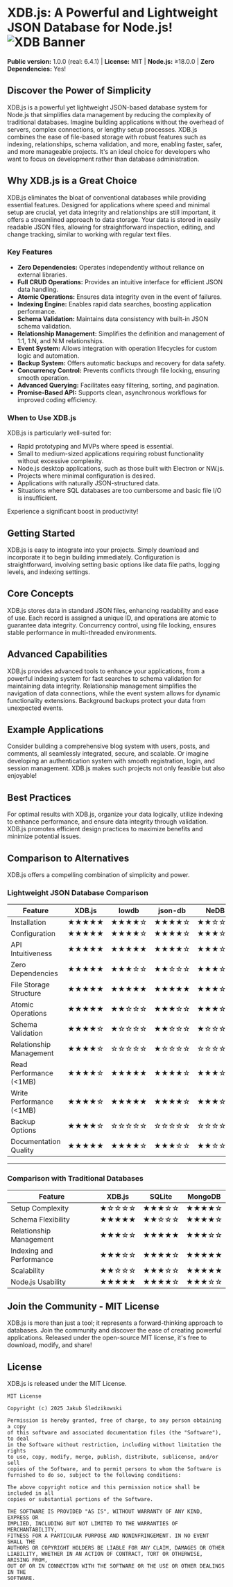 #   XDB.js: A Powerful and Lightweight JSON Database for Node.js! ![XDB Banner](https://jsle.eu/xdB/xdb-banner.png)

**Public version:** 1.0.0 (real: 6.4.1) | **License:** MIT | **Node.js:** ≥18.0.0 | **Zero Dependencies:** Yes!

##   Discover the Power of Simplicity

XDB.js is a powerful yet lightweight JSON-based database system for Node.js that simplifies data management by reducing the complexity of traditional databases. Imagine building applications without the overhead of servers, complex connections, or lengthy setup processes. XDB.js combines the ease of file-based storage with robust features such as indexing, relationships, schema validation, and more, enabling faster, safer, and more manageable projects. It's an ideal choice for developers who want to focus on development rather than database administration.

##   Why XDB.js is a Great Choice

XDB.js eliminates the bloat of conventional databases while providing essential features. Designed for applications where speed and minimal setup are crucial, yet data integrity and relationships are still important, it offers a streamlined approach to data storage. Your data is stored in easily readable JSON files, allowing for straightforward inspection, editing, and change tracking, similar to working with regular text files.

###   Key Features

* **Zero Dependencies:** Operates independently without reliance on external libraries.
* **Full CRUD Operations:** Provides an intuitive interface for efficient JSON data handling.
* **Atomic Operations:** Ensures data integrity even in the event of failures.
* **Indexing Engine:** Enables rapid data searches, boosting application performance.
* **Schema Validation:** Maintains data consistency with built-in JSON schema validation.
* **Relationship Management:** Simplifies the definition and management of 1:1, 1:N, and N:M relationships.
* **Event System:** Allows integration with operation lifecycles for custom logic and automation.
* **Backup System:** Offers automatic backups and recovery for data safety.
* **Concurrency Control:** Prevents conflicts through file locking, ensuring smooth operation.
* **Advanced Querying:** Facilitates easy filtering, sorting, and pagination.
* **Promise-Based API:** Supports clean, asynchronous workflows for improved coding efficiency.

###   When to Use XDB.js

XDB.js is particularly well-suited for:

* Rapid prototyping and MVPs where speed is essential.
* Small to medium-sized applications requiring robust functionality without excessive complexity.
* Node.js desktop applications, such as those built with Electron or NW.js.
* Projects where minimal configuration is desired.
* Applications with naturally JSON-structured data.
* Situations where SQL databases are too cumbersome and basic file I/O is insufficient.

Experience a significant boost in productivity!

##   Getting Started

XDB.js is easy to integrate into your projects. Simply download and incorporate it to begin building immediately. Configuration is straightforward, involving setting basic options like data file paths, logging levels, and indexing settings.

##   Core Concepts

XDB.js stores data in standard JSON files, enhancing readability and ease of use. Each record is assigned a unique ID, and operations are atomic to guarantee data integrity. Concurrency control, using file locking, ensures stable performance in multi-threaded environments.

##   Advanced Capabilities

XDB.js provides advanced tools to enhance your applications, from a powerful indexing system for fast searches to schema validation for maintaining data integrity. Relationship management simplifies the navigation of data connections, while the event system allows for dynamic functionality extensions. Background backups protect your data from unexpected events.

##   Example Applications

Consider building a comprehensive blog system with users, posts, and comments, all seamlessly integrated, secure, and scalable. Or imagine developing an authentication system with smooth registration, login, and session management. XDB.js makes such projects not only feasible but also enjoyable!

##   Best Practices

For optimal results with XDB.js, organize your data logically, utilize indexing to enhance performance, and ensure data integrity through validation. XDB.js promotes efficient design practices to maximize benefits and minimize potential issues.

##   Comparison to Alternatives

XDB.js offers a compelling combination of simplicity and power.

### Lightweight JSON Database Comparison

| Feature                  | XDB.js | lowdb  | json-db | NeDB   |
|--------------------------|:------:|:------:|:-------:|:------:|
| Installation             | ★★★★★  | ★★★★☆  | ★★★★☆   | ★★☆☆☆  |
| Configuration            | ★★★★★  | ★★★★☆  | ★★★★☆   | ★★★☆☆  |
| API Intuitiveness        | ★★★★★  | ★★★★★  | ★★★★☆   | ★★★☆☆  |
| Zero Dependencies        | ★★★★★  | ★★★☆☆  | ★★☆☆☆   | ★★★☆☆  |
| File Storage Structure   | ★★★★★  | ★★★★★  | ★★★★★   | ★★★☆☆  |
| Atomic Operations        | ★★★★★  | ★★☆☆☆  | ★★★☆☆   | ★★★☆☆  |
| Schema Validation        | ★★★★☆  | ★☆☆☆☆  | ★★☆☆☆   | ★☆☆☆☆  |
| Relationship Management  | ★★★★☆  | ☆☆☆☆☆  | ★☆☆☆☆   | ☆☆☆☆☆  |
| Read Performance (<1MB)  | ★★★★☆  | ★★★★★  | ★★★★☆   | ★★★☆☆  |
| Write Performance (<1MB) | ★★★★☆  | ★★★★★  | ★★★★☆   | ★★★☆☆  |
| Backup Options           | ★★★★☆  | ☆☆☆☆☆  | ☆☆☆☆☆   | ☆☆☆☆☆  |
| Documentation Quality    | ★★★★★  | ★★★★☆  | ★★★☆☆   | ★★☆☆☆  |

---

### Comparison with Traditional Databases

| Feature                  | XDB.js | SQLite  | MongoDB |
|--------------------------|:------:|:-------:|:-------:|
| Setup Complexity         | ★☆☆☆☆  | ★★★☆☆   | ★★★★☆   |
| Schema Flexibility       | ★★★★★  | ★★☆☆☆   | ★★★★☆   |
| Relationship Management  | ★★★☆☆  | ★★★★★   | ★★★☆☆   |
| Indexing and Performance | ★★★☆☆  | ★★★★☆   | ★★★★★   |
| Scalability              | ★★☆☆☆  | ★★★☆☆   | ★★★★★   |
| Node.js Usability        | ★★★★★  | ★★★★☆   | ★★★☆☆   |

##   Join the Community - MIT License

XDB.js is more than just a tool; it represents a forward-thinking approach to databases. Join the community and discover the ease of creating powerful applications. Released under the open-source MIT license, it's free to download, modify, and share!

## License

XDB.js is released under the MIT License.

```
MIT License

Copyright (c) 2025 Jakub Śledzikowski

Permission is hereby granted, free of charge, to any person obtaining a copy
of this software and associated documentation files (the "Software"), to deal
in the Software without restriction, including without limitation the rights
to use, copy, modify, merge, publish, distribute, sublicense, and/or sell
copies of the Software, and to permit persons to whom the Software is
furnished to do so, subject to the following conditions:

The above copyright notice and this permission notice shall be included in all
copies or substantial portions of the Software.

THE SOFTWARE IS PROVIDED "AS IS", WITHOUT WARRANTY OF ANY KIND, EXPRESS OR
IMPLIED, INCLUDING BUT NOT LIMITED TO THE WARRANTIES OF MERCHANTABILITY,
FITNESS FOR A PARTICULAR PURPOSE AND NONINFRINGEMENT. IN NO EVENT SHALL THE
AUTHORS OR COPYRIGHT HOLDERS BE LIABLE FOR ANY CLAIM, DAMAGES OR OTHER
LIABILITY, WHETHER IN AN ACTION OF CONTRACT, TORT OR OTHERWISE, ARISING FROM,
OUT OF OR IN CONNECTION WITH THE SOFTWARE OR THE USE OR OTHER DEALINGS IN THE
SOFTWARE.
```
